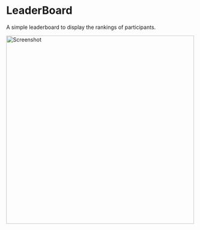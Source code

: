 # LeaderBoard
A simple leaderboard to display the rankings of participants.
<p>
<img src="https://raw.githubusercontent.com/rubenshibu/leaderboard-1/master/ss1.png" width="500" alt="Screenshot">
</p>
